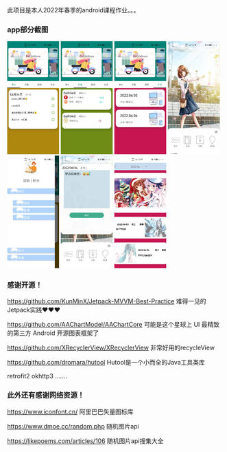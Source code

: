 此项目是本人2022年春季的android课程作业。。。

### app部分截图

<div>
<img src="https://raw.githubusercontent.com/hengxt/colifestote/dev/img/e1b97e7a3d234b5ae2f48bff1540ee02.jpg" alt="e1b97e7a3d234b5ae2f48bff1540ee02.jpg" width="24%"/>
<img src="https://raw.githubusercontent.com/hengxt/colifestote/dev/img/259f83fa0d4f1dee74c66f1c3b316c8f.jpg" alt="259f83fa0d4f1dee74c66f1c3b316c8f.jpg" width="24%"/>
<img src="https://raw.githubusercontent.com/hengxt/colifestote/dev/img/a288b1d72d3d978a861bb51970e963c5.jpg" alt="a288b1d72d3d978a861bb51970e963c5.jpg" width="24%"/>
<img src="https://raw.githubusercontent.com/hengxt/colifestote/dev/img/6308da731713516d9caaf2beba8fa54b.jpg" alt="6308da731713516d9caaf2beba8fa54b.jpg" width="24%"/>
<img src="https://raw.githubusercontent.com/hengxt/colifestote/dev/img/5023dd4276f3c228c5d1eca77e9afaad.jpg" alt="5023dd4276f3c228c5d1eca77e9afaad.jpg" width="24%"/>
<img src="https://raw.githubusercontent.com/hengxt/colifestote/dev/img/6b491576664ea0fa6d05156f68ac090d.jpg" alt="6b491576664ea0fa6d05156f68ac090d.jpg" width="24%"/>
<img src="https://raw.githubusercontent.com/hengxt/colifestote/dev/img/8023518012db63b4ecd78f36faa84133.jpg" alt="8023518012db63b4ecd78f36faa84133.jpg" width="24%"/>
</div>

### 感谢开源！

https://github.com/KunMinX/Jetpack-MVVM-Best-Practice 难得一见的Jetpack实践❤❤❤

https://github.com/AAChartModel/AAChartCore 可能是这个星球上 UI 最精致的第三方 Android 开源图表框架了

https://github.com/XRecyclerView/XRecyclerView 非常好用的recycleView

https://github.com/dromara/hutool Hutool是一个小而全的Java工具类库

retrofit2 okhttp3 .......

### 此外还有感谢网络资源！
https://www.iconfont.cn/  阿里巴巴矢量图标库

https://www.dmoe.cc/random.php 随机图片api

https://likepoems.com/articles/106 随机图片api搜集大全


